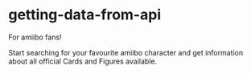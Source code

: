 # getting-data-from-api
For amiibo fans!

Start searching for your favourite amiibo character and get information about all official Cards and Figures available.
